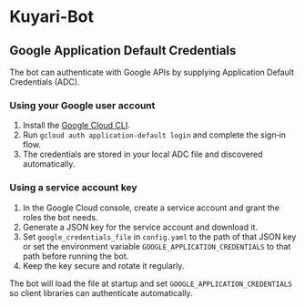 # Kuyari-Bot

## Google Application Default Credentials

The bot can authenticate with Google APIs by supplying Application Default Credentials (ADC).

### Using your Google user account
1. Install the [Google Cloud CLI](https://cloud.google.com/sdk/docs/install).
2. Run `gcloud auth application-default login` and complete the sign‑in flow.
3. The credentials are stored in your local ADC file and discovered automatically.

### Using a service account key
1. In the Google Cloud console, create a service account and grant the roles the bot needs.
2. Generate a JSON key for the service account and download it.
3. Set `google_credentials_file` in `config.yaml` to the path of that JSON key or set the environment variable `GOOGLE_APPLICATION_CREDENTIALS` to that path before running the bot.
4. Keep the key secure and rotate it regularly.

The bot will load the file at startup and set `GOOGLE_APPLICATION_CREDENTIALS` so client libraries can authenticate automatically.
